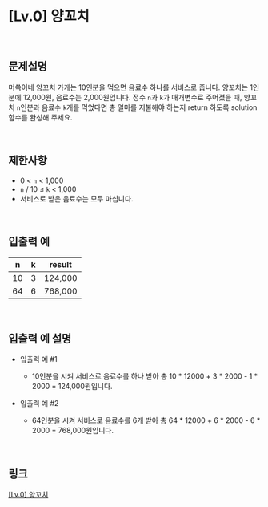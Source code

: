 # [Lv.0] 양꼬치

<br>

## 문제설명
머쓱이네 양꼬치 가게는 10인분을 먹으면 음료수 하나를 서비스로 줍니다. 양꼬치는 1인분에 12,000원, 음료수는 2,000원입니다. 정수 `n`과 `k`가 매개변수로 주어졌을 때, 양꼬치 `n`인분과 음료수 `k`개를 먹었다면 총 얼마를 지불해야 하는지 return 하도록 solution 함수를 완성해 주세요.

<br>

## 제한사항
- 0 < `n` < 1,000
- `n` / 10 ≤ `k` < 1,000
- 서비스로 받은 음료수는 모두 마십니다.

<br>

## 입출력 예
| n | k | result |
|---|---|---|
| 10 | 3 | 124,000 |
| 64 | 6 | 768,000 |

<br>

## 입출력 예 설명
- 입출력 예 #1
    - 10인분을 시켜 서비스로 음료수를 하나 받아 총 10 * 12000 + 3 * 2000 - 1 * 2000 = 124,000원입니다.

- 입출력 예 #2
    - 64인분을 시켜 서비스로 음료수를 6개 받아 총 64 * 12000 + 6 * 2000 - 6 * 2000 = 768,000원입니다.

<br>

## 링크
[[Lv.0] 양꼬치](https://school.programmers.co.kr/learn/courses/30/lessons/120830)
